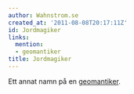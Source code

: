 ```yaml
---
author: Wahnstrom.se
created_at: '2011-08-08T20:17:11Z'
id: Jordmagiker
links:
  mention:
  - geomantiker
title: Jordmagiker
---
```


Ett annat namn på en [geomantiker].

  [geomantiker]: geomantiker